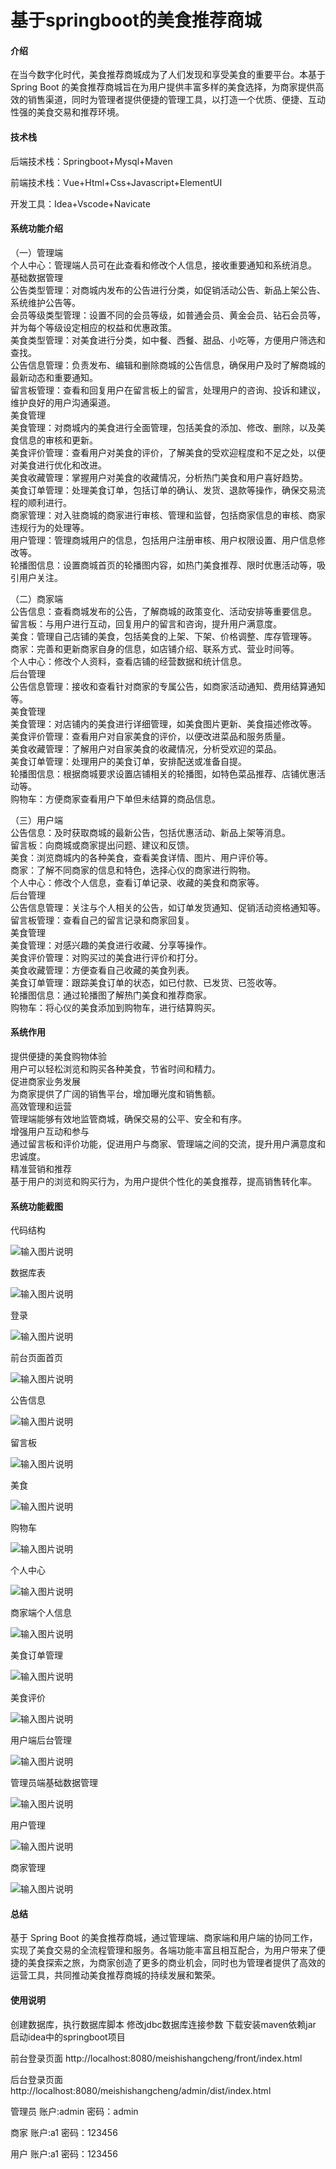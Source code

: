 # 基于springboot的美食推荐商城

#### 介绍

在当今数字化时代，美食推荐商城成为了人们发现和享受美食的重要平台。本基于 Spring Boot 的美食推荐商城旨在为用户提供丰富多样的美食选择，为商家提供高效的销售渠道，同时为管理者提供便捷的管理工具，以打造一个优质、便捷、互动性强的美食交易和推荐环境。

#### 技术栈

后端技术栈：Springboot+Mysql+Maven

前端技术栈：Vue+Html+Css+Javascript+ElementUI

开发工具：Idea+Vscode+Navicate

#### 系统功能介绍

（一）管理端  
个人中心：管理端人员可在此查看和修改个人信息，接收重要通知和系统消息。  
基础数据管理  
公告类型管理：对商城内发布的公告进行分类，如促销活动公告、新品上架公告、系统维护公告等。  
会员等级类型管理：设置不同的会员等级，如普通会员、黄金会员、钻石会员等，并为每个等级设定相应的权益和优惠政策。  
美食类型管理：对美食进行分类，如中餐、西餐、甜品、小吃等，方便用户筛选和查找。  
公告信息管理：负责发布、编辑和删除商城的公告信息，确保用户及时了解商城的最新动态和重要通知。  
留言板管理：查看和回复用户在留言板上的留言，处理用户的咨询、投诉和建议，维护良好的用户沟通渠道。  
美食管理  
美食管理：对商城内的美食进行全面管理，包括美食的添加、修改、删除，以及美食信息的审核和更新。  
美食评价管理：查看用户对美食的评价，了解美食的受欢迎程度和不足之处，以便对美食进行优化和改进。  
美食收藏管理：掌握用户对美食的收藏情况，分析热门美食和用户喜好趋势。  
美食订单管理：处理美食订单，包括订单的确认、发货、退款等操作，确保交易流程的顺利进行。  
商家管理：对入驻商城的商家进行审核、管理和监督，包括商家信息的审核、商家违规行为的处理等。   
用户管理：管理商城用户的信息，包括用户注册审核、用户权限设置、用户信息修改等。  
轮播图信息：设置商城首页的轮播图内容，如热门美食推荐、限时优惠活动等，吸引用户关注。  

（二）商家端   
公告信息：查看商城发布的公告，了解商城的政策变化、活动安排等重要信息。  
留言板：与用户进行互动，回复用户的留言和咨询，提升用户满意度。  
美食：管理自己店铺的美食，包括美食的上架、下架、价格调整、库存管理等。  
商家：完善和更新商家自身的信息，如店铺介绍、联系方式、营业时间等。  
个人中心：修改个人资料，查看店铺的经营数据和统计信息。  
后台管理  
公告信息管理：接收和查看针对商家的专属公告，如商家活动通知、费用结算通知等。  
美食管理  
美食管理：对店铺内的美食进行详细管理，如美食图片更新、美食描述修改等。  
美食评价管理：查看用户对自家美食的评价，以便改进菜品和服务质量。  
美食收藏管理：了解用户对自家美食的收藏情况，分析受欢迎的菜品。  
美食订单管理：处理用户的美食订单，安排配送或准备自提。  
轮播图信息：根据商城要求设置店铺相关的轮播图，如特色菜品推荐、店铺优惠活动等。  
购物车：方便商家查看用户下单但未结算的商品信息。  

（三）用户端  
公告信息：及时获取商城的最新公告，包括优惠活动、新品上架等消息。  
留言板：向商城或商家提出问题、建议和反馈。  
美食：浏览商城内的各种美食，查看美食详情、图片、用户评价等。  
商家：了解不同商家的信息和特色，选择心仪的商家进行购物。  
个人中心：修改个人信息，查看订单记录、收藏的美食和商家等。  
后台管理  
公告信息管理：关注与个人相关的公告，如订单发货通知、促销活动资格通知等。  
留言板管理：查看自己的留言记录和商家回复。  
美食管理   
美食管理：对感兴趣的美食进行收藏、分享等操作。  
美食评价管理：对购买过的美食进行评价和打分。  
美食收藏管理：方便查看自己收藏的美食列表。  
美食订单管理：跟踪美食订单的状态，如已付款、已发货、已签收等。  
轮播图信息：通过轮播图了解热门美食和推荐商家。  
购物车：将心仪的美食添加到购物车，进行结算购买。  

#### 系统作用

提供便捷的美食购物体验  
用户可以轻松浏览和购买各种美食，节省时间和精力。  
促进商家业务发展  
为商家提供了广阔的销售平台，增加曝光度和销售额。  
高效管理和运营  
管理端能够有效地监管商城，确保交易的公平、安全和有序。  
增强用户互动和参与  
通过留言板和评价功能，促进用户与商家、管理端之间的交流，提升用户满意度和忠诚度。  
精准营销和推荐  
基于用户的浏览和购买行为，为用户提供个性化的美食推荐，提高销售转化率。  

#### 系统功能截图

代码结构

![输入图片说明](images/ca2194e1557d7f54b117cf48141d587.png)

数据库表

![输入图片说明](images/eccb60b8279cb37473aae1eb633c8e8.png)

登录

![输入图片说明](images/2d95072a2bed4820278b572dab98d32.png)

前台页面首页

![输入图片说明](images/45af40797eb5a8e9ecfc86dd44b7d1b.png)

公告信息

![输入图片说明](images/25e4c370cccdb13a65c33ebf25b5107.png)

留言板

![输入图片说明](images/4e9d99c48b82c6dbd30516c52f6e44c.png)

美食

![输入图片说明](images/7a071e4467c2c47e1a908e069be319e.png)

购物车

![输入图片说明](images/f6f818b8788d5ff6012ff62394db3a7.png)

个人中心

![输入图片说明](images/ab8b0babdf8a73d37663333f7a91750.png)

商家端个人信息

![输入图片说明](images/3d8730ef9a24d44c8fa6af28d5072b4.png)

美食订单管理

![输入图片说明](images/563be97ebbd7a53bba3745303074a5b.png)

美食评价

![输入图片说明](images/54364216893966f6896431eb05141f7.png)

用户端后台管理

![输入图片说明](images/1ab65ae49806f8430669369dd5cd6f4.png)

管理员端基础数据管理

![输入图片说明](images/f503a63da15900a0aad8f9819111454.png)

用户管理

![输入图片说明](images/e5b6bdd40348879c23681361122e0ac.png)

商家管理

![输入图片说明](images/dbe277175fe37d9fcc8eabfd88f98a4.png)

#### 总结

基于 Spring Boot 的美食推荐商城，通过管理端、商家端和用户端的协同工作，实现了美食交易的全流程管理和服务。各端功能丰富且相互配合，为用户带来了便捷的美食探索之旅，为商家创造了更多的商业机会，同时也为管理者提供了高效的运营工具，共同推动美食推荐商城的持续发展和繁荣。

#### 使用说明

创建数据库，执行数据库脚本 修改jdbc数据库连接参数 下载安装maven依赖jar 启动idea中的springboot项目

前台登录页面
http://localhost:8080/meishishangcheng/front/index.html

后台登录页面
http://localhost:8080/meishishangcheng/admin/dist/index.html

管理员		   	账户:admin 	密码：admin  

商家				账户:a1 		密码：123456  

用户				账户:a1 		密码：123456  